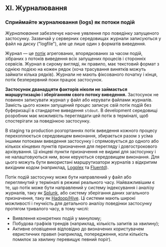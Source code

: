 ## XI. Журналювання
### Сприймайте журналювання (logs) як потоки подій

*Журналювання* забезпечує наочне уявлення про поведінку запущеного застосунку. Зазвичай у серверних середовищах журнали записуються у файл на диску ("logfile"), але це лише один з форматів виведення.

Журнал — це [потік](https://adam.herokuapp.com/past/2011/4/1/logs_are_streams_not_files/) агрегованих, впорядкованих за часом подій, зібраних з потоків виведення всіх запущених процесів і сторонніх сервісів. Журнал в сирому вигляді, як правило, має текстовий формат з однією подією на кожен рядок (хоча трасування винятків можуть займати кілька рядків). Журнали не мають фіксованого початку і кінця, потік безперервний поки працює застосунок.

**Застосунок дванадцяти факторів ніколи не займається маршрутизацію і зберіганням свого потоку виведення.** Застосунок не повинен записувати журнал у файл або керувати файлами журналів. Замість цього кожен запущений процес записує свій потік подій без буферизації в стандартне виведення `stdout`. В development середовищі розробник має можливість переглядати цей потік в терміналі, щоб спостерігати за поведінкою застосунку.

В staging та production розгортаннях потік виведення кожного процесу перехоплюється середовищем виконання, збирається разом з усіма іншими потоками виведення застосунку і спрямовується до одного або кількох кінцевих пунктів призначення для перегляду і довгострокового архівування. Ці кінцеві пункти призначення не видимі для застосунку і не налаштовуються ним, вони керуються середовищем виконання. Для цього можуть бути використані маршрутизатори журналів з відкритим вихідним кодом (наприклад, [Logplex](https://github.com/heroku/logplex) та [Fluentd](https://github.com/fluent/fluentd)).

Потік подій застосунку може бути направлений у файл або  переглянутий у терміналі в режимі реального часу. Найважливішим є те, що потік може бути направлений у систему індексування і аналізу журналів, таку як [Splunk](http://www.splunk.com/), або систему зберігання даних загального призначення, таку як [Hadoop/Hive](http://hive.apache.org/). Ці системи мають широкі можливості і гнучкість для детального аналізу поведінки застосунку протягом тривалого часу, в тому числі:

* Виявлення конкретних подій у минулому;
* Побудова графіків трендів (наприклад, кількість запитів за хвилину);
* Активне оповіщення відповідно до визначених користувачем евристичних правил (наприклад, попередження, коли кількість помилок за хвилину перевищує певний поріг).
